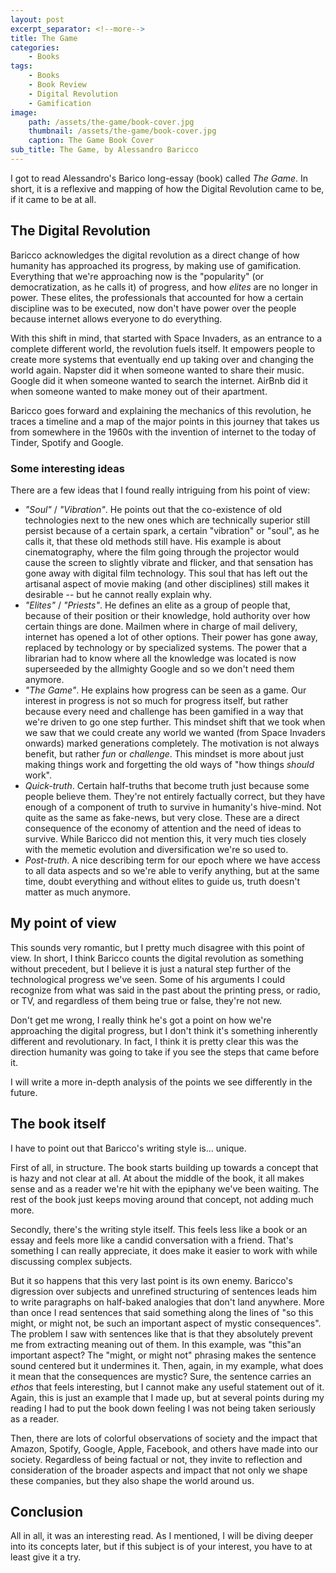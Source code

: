 ```yaml
---
layout: post
excerpt_separator: <!--more-->
title: The Game
categories:
    - Books
tags:
    - Books
    - Book Review
    - Digital Revolution
    - Gamification
image:
    path: /assets/the-game/book-cover.jpg
    thumbnail: /assets/the-game/book-cover.jpg
    caption: The Game Book Cover
sub_title: The Game, by Alessandro Baricco
---
```


I got to read Alessandro's Barico long-essay (book) called _The Game_. In short, it is a reflexive and mapping of how the Digital Revolution came to be, if it came to be at all.

<!--more-->

## The Digital Revolution

Baricco acknowledges the digital revolution as a direct change of how humanity has approached its progress, by making use of gamification. Everything that we're approaching now is the "popularity" (or democratization, as he calls it) of progress, and how _elites_ are no longer in power. These elites, the professionals that accounted for how a certain discipline was to be executed, now don't have power over the people because internet allows everyone to do everything.

With this shift in mind, that started with Space Invaders, as an entrance to a complete different world, the revolution fuels itself. It empowers people to create more systems that eventually end up taking over and changing the world again. Napster did it when someone wanted to share their music. Google did it when someone wanted to search the internet. AirBnb did it when someone wanted to make money out of their apartment.

Baricco goes forward and explaining the mechanics of this revolution, he traces a timeline and a map of the major points in this journey that takes us from somewhere in the 1960s with the invention of internet to the today of Tinder, Spotify and Google.

### Some interesting ideas

There are a few ideas that I found really intriguing from his point of view:

- _"Soul"_ / _"Vibration"_. He points out that the co-existence of old technologies next to the new ones which are technically superior still persist because of a certain spark, a certain "vibration" or "soul", as he calls it, that these old methods still have. His example is about cinematography, where the film going through the projector would cause the screen to slightly vibrate and flicker, and that sensation has gone away with digital film technology. This soul that has left out the artisanal aspect of movie making (and other disciplines) still makes it desirable -- but he cannot really explain why.
- _"Elites"_ / _"Priests"_. He defines an elite as a group of people that, because of their position or their knowledge, hold authority over how certain things are done. Mailmen where in charge of mail delivery, internet has opened a lot of other options. Their power has gone away, replaced by technology or by specialized systems. The power that a librarian had to know where all the knowledge was located is now superseeded by the allmighty Google and so we don't need them anymore.
- _"The Game"_. He explains how progress can be seen as a game. Our interest in progress is not so much for progress itself, but rather because every need and challenge has been gamified in a way that we're driven to go one step further. This mindset shift that we took when we saw that we could create any world we wanted (from Space Invaders onwards) marked generations completely. The motivation is not always benefit, but rather _fun_ or _challenge_. This mindset is more about just making things work and forgetting the old ways of "how things _should_ work".
- _Quick-truth_. Certain half-truths that become truth just because some people believe them. They're not entirely factually correct, but they have enough of a component of truth to survive in humanity's hive-mind. Not quite as the same as fake-news, but very close. These are a direct consequence of the economy of attention and the need of ideas to survive. While Baricco did not mention this, it very much ties closely with the memetic evolution and diversification we're so used to.
- _Post-truth_. A nice describing term for our epoch where we have access to all data aspects and so we're able to verify anything, but at the same time, doubt everything and without elites to guide us, truth doesn't matter as much anymore.

## My point of view

This sounds very romantic, but I pretty much disagree with this point of view. In short, I think Baricco counts the digital revolution as something without precedent, but I believe it is just a natural step further of the technological progress we've seen. Some of his arguments I could recognize from what was said in the past about the printing press, or radio, or TV, and regardless of them being true or false, they're not new.

Don't get me wrong, I really think he's got a point on how we're approaching the digital progress, but I don't think it's something inherently different and revolutionary. In fact, I think it is pretty clear this was the direction humanity was going to take if you see the steps that came before it.

I will write a more in-depth analysis of the points we see differently in the future.

## The book itself

I have to point out that Baricco's writing style is... unique.

First of all, in structure. The book starts building up towards a concept that is hazy and not clear at all. At about the middle of the book, it all makes sense and as a reader we're hit with the epiphany we've been waiting. The rest of the book just keeps moving around that concept, not adding much more.

Secondly, there's the writing style itself. This feels less like a book or an essay and feels more like a candid conversation with a friend. That's something I can really appreciate, it does make it easier to work with while discussing complex subjects.

But it so happens that this very last point is its own enemy. Baricco's digression over subjects and unrefined structuring of sentences leads him to write paragraphs on half-baked analogies that don't land anywhere. More than once I read sentences that said something along the lines of "so this might, or might not, be such an important aspect of mystic consequences". The problem I saw with sentences like that is that they absolutely prevent me from extracting meaning out of them. In this example, was "this"an important aspect? The "might, or might not" phrasing makes the sentence sound centered but it undermines it. Then, again, in my example, what does it mean that the consequences are mystic? Sure, the sentence carries an _ethos_ that feels interesting, but I cannot make any useful statement out of it. Again, this is just an example that I made up, but at several points during my reading I had to put the book down feeling I was not being taken seriously as a reader.

Then, there are lots of colorful observations of society and the impact that Amazon, Spotify, Google, Apple, Facebook, and others have made into our society. Regardless of being factual or not, they invite to reflection and consideration of the broader aspects and impact that not only we shape these companies, but they also shape the world around us.

## Conclusion

All in all, it was an interesting read. As I mentioned, I will be diving deeper into its concepts later, but if this subject is of your interest, you have to at least give it a try.